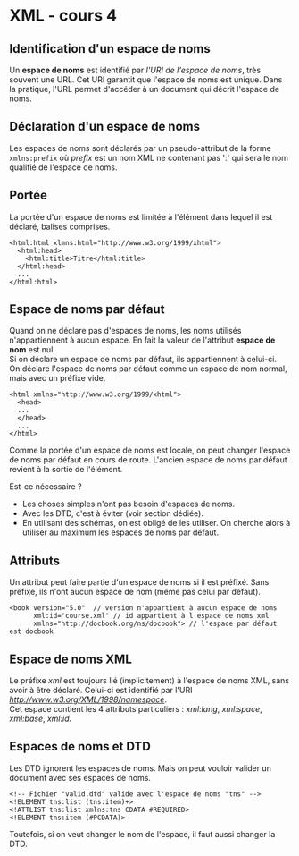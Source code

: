 # XML - cours 4 

## Identification d'un espace de noms 

Un **espace de noms** est identifié par *l'URI de l'espace de noms*, très 
souvent une URL. Cet URI garantit que l'espace de noms est unique. Dans la 
pratique, l'URL permet d'accéder à un document qui décrit l'espace de noms. 

## Déclaration d'un espace de noms 

Les espaces de noms sont déclarés par un pseudo-attribut de la forme 
```xmlns:prefix``` où *prefix* est un nom XML ne contenant pas ':' qui sera le 
nom qualifié de l'espace de noms.  

## Portée 

La portée d'un espace de noms est limitée à l'élément dans lequel il est déclaré, 
balises comprises. 
```
<html:html xlmns:html="http://www.w3.org/1999/xhtml">
  <html:head>
    <html:title>Titre</html:title>
  </html:head>
  ...
</html:html>
```

## Espace de noms par défaut

Quand on ne déclare pas d'espaces de noms, les noms utilisés n'appartiennent à 
aucun espace. En fait la valeur de l'attribut **espace de nom** est nul.  
Si on déclare un espace de noms par défaut, ils appartiennent à celui-ci.  
On déclare l'espace de noms par défaut comme un espace de nom normal, mais 
avec un préfixe vide. 
```
<html xmlns="http://www.w3.org/1999/xhtml">
  <head>
  ...
  </head>
  ...
</html>
```
Comme la portée d'un espace de noms est locale, on peut changer l'espace de 
noms par défaut en cours de route. L'ancien espace de noms par défaut revient à 
la sortie de l'élément.  
  
Est-ce nécessaire ? 

- Les choses simples n'ont pas besoin d'espaces de noms.  
- Avec les DTD, c'est à éviter (voir section dédiée).  
- En utilisant des schémas, on est obligé de les utiliser. On cherche alors à 
utiliser au maximum les espaces de noms par défaut.  

## Attributs 

Un attribut peut faire partie d'un espace de noms si il est préfixé. Sans préfixe, 
ils n'ont aucun espace de nom (même pas celui par défaut).  
```
<book version="5.0"  // version n'appartient à aucun espace de noms
      xml:id="course.xml" // id appartient à l'espace de noms xml
      xmlns="http://docbook.org/ns/docbook"> // l'espace par défaut est docbook
```

## Espace de noms XML 

Le préfixe *xml* est toujours lié (implicitement) à l'espace de noms XML, sans 
avoir à être déclaré. Celui-ci est identifié par l'URI 
*http://www.w3.org/XML/1998/namespace*.  
Cet espace contient les 4 attributs particuliers : *xml:lang*, *xml:space*, 
*xml:base*, *xml:id*.

## Espaces de noms et DTD 

Les DTD ignorent les espaces de noms. Mais on peut vouloir valider un document 
avec ses espaces de noms. 
```
<!-- Fichier "valid.dtd" valide avec l'espace de noms "tns" -->
<!ELEMENT tns:list (tns:item)+>
<!ATTLIST tns:list xmlns:tns CDATA #REQUIRED>
<!ELEMENT tns:item (#PCDATA)>
``` 
Toutefois, si on veut changer le nom de l'espace, il faut aussi changer la DTD. 